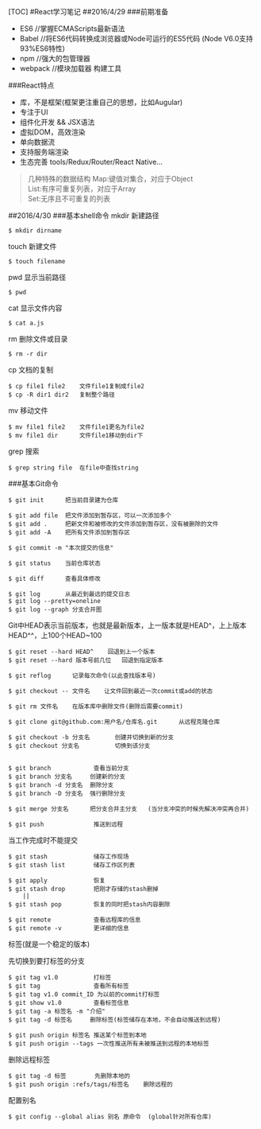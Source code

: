 [TOC]
#React学习笔记
##2016/4/29
###前期准备
* ES6   //掌握ECMAScripts最新语法
* Babel //将ES6代码转换成浏览器或Node可运行的ES5代码 (Node V6.0支持93%ES6特性)
* npm   //强大的包管理器
* webpack   //模块加载器 构建工具

###React特点
* 库，不是框架(框架更注重自己的思想，比如Augular)
* 专注于UI
* 组件化开发 && JSX语法
* 虚拟DOM，高效渲染
* 单向数据流
* 支持服务端渲染
* 生态完善 tools/Redux/Router/React Native...

>几种特殊的数据结构
>Map:键值对集合，对应于Object  
>List:有序可重复列表，对应于Array  
>Set:无序且不可重复的列表  

##2016/4/30
###基本shell命令
mkdir 新建路径
    
    $ mkdir dirname

touch 新建文件

    $ touch filename

pwd 显示当前路径

    $ pwd

cat 显示文件内容

    $ cat a.js

rm 删除文件或目录

    $ rm -r dir

cp 文档的复制

    $ cp file1 file2    文件file1复制成file2
    $ cp -R dir1 dir2   复制整个路径

mv 移动文件

    $ mv file1 file2    文件file1更名为file2
    $ mv file1 dir      文件file1移动到dir下

grep 搜索

    $ grep string file  在file中查找string

###基本Git命令

    $ git init      把当前目录建为仓库

    $ git add file  把文件添加到暂存区，可以一次添加多个
    $ git add .     把新文件和被修改的文件添加到暂存区，没有被删除的文件
    $ git add -A    把所有文件添加到暂存区

    $ git commit -m "本次提交的信息"

    $ git status    当前仓库状态

    $ git diff      查看具体修改

    $ git log       从最近到最远的提交日志
    $ git log --pretty=oneline
    $ git log --graph 分支合并图    

Git中HEAD表示当前版本，也就是最新版本，上一版本就是HEAD^，上上版本HEAD^^，上100个HEAD~100

    $ git reset --hard HEAD^    回退到上一个版本
    $ git reset --hard 版本号前几位   回退到指定版本

    $ git reflog      记录每次命令(以此查找版本号)

    $ git checkout -- 文件名    让文件回到最近一次commit或add的状态

    $ git rm 文件名    在版本库中删除文件(删除后需要commit)

    $ git clone git@github.com:用户名/仓库名.git      从远程克隆仓库

    $ git checkout -b 分支名       创建并切换到新的分支
    $ git checkout 分支名          切换到该分支


    $ git branch            查看当前分支
    $ git branch 分支名     创建新的分支
    $ git branch -d 分支名  删除分支
    $ git branch -D 分支名  强行删除分支

    $ git merge 分支名      把分支合并主分支   (当分支冲突的时候先解决冲突再合并)

    $ git push              推送到远程

当工作完成时不能提交

    $ git stash             储存工作现场
    $ git stash list        储存工作区列表

    $ git apply             恢复
    $ git stash drop        把刚才存储的stash删掉
        ||
    $ git stash pop         恢复的同时把stash内容删除

    $ git remote            查看远程库的信息
    $ git remote -v         更详细的信息

标签(就是一个稳定的版本)

先切换到要打标签的分支

    $ git tag v1.0          打标签
    $ git tag               查看所有标签
    $ git tag v1.0 commit_ID 为以前的commit打标签
    $ git show v1.0         查看标签信息
    $ git tag -a 标签名 -m "介绍"
    $ git tag -d 标签名     删除标签(标签储存在本地，不会自动推送到远程)

    $ git push origin 标签名 推送某个标签到本地
    $ git push origin --tags 一次性推送所有未被推送到远程的本地标签

删除远程标签

    $ git tag -d 标签        先删除本地的
    $ git push origin :refs/tags/标签名    删除远程的

配置别名

    $ git config --global alias 别名 原命令  (global针对所有仓库)






